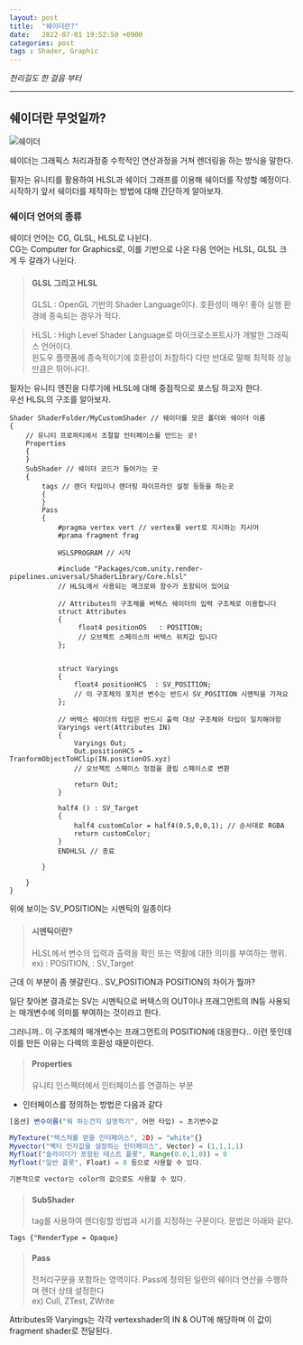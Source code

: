 ```yaml
---
layout: post
title:  "쉐이더란?"
date:   2022-07-01 19:52:50 +0900
categories: post
tags : Shader, Graphic
---
```

*천리길도 한 걸음 부터*  
* * *

## 쉐이더란 무엇일까?  
![쉐이더](https://cdn2.unrealengine.com/Unreal+Engine%2Fblog%2Fjobs-in-unreal-engine---technical-artist%2FStore_AutomotiveMaterialPack-1920x1080-fe768f6ea44e10a78c1ee1159da5d2680ead2827.jpg)

쉐이더는 그래픽스 처리과정중 수학적인 연산과정을 거쳐 렌더링을 하는 방식을 말한다.   

필자는 유니티를 활용하여 HLSL과 쉐이더 그래프를 이용해 쉐이더를 작성할 예정이다.  
시작하기 앞서 쉐이더를 제작하는 방법에 대해 간단하게 알아보자.  

### 쉐이더 언어의 종류
쉐이더 언어는 CG, GLSL, HLSL로 나뉜다.  
CG는 Computer for Graphics로, 이를 기반으로 나온 다음 언어는 HLSL, GLSL 크게 두 갈래가 나뉜다.

> #### GLSL 그리고 HLSL  
> GLSL : OpenGL 기반의 Shader Language이다. 호환성이 매우! 좋아 실행 환경에 종속되는 경우가 적다.  

> HLSL : High Level Shader Language로 마이크로소프트사가 개발한 그래픽스 언어이다.  
윈도우 플랫폼에 종속적이기에 호환성이 처참하다 다만 반대로 말해 최적화 성능만큼은 뛰어나다!.  

필자는 유니티 엔진을 다루기에 HLSL에 대해 중점적으로 포스팅 하고자 한다.  
우선 HLSL의 구조를 알아보자.  

```hlsl
Shader ShaderFolder/MyCustomShader // 쉐이더를 모은 폴더와 쉐이더 이름
{
	// 유니티 프로퍼티에서 조절할 인터페이스를 만드는 곳!
	Properties
	{
	}
	SubShader // 쉐이더 코드가 들어가는 곳
	{
		tags // 렌더 타입이나 렌더링 파이프라인 설정 등등을 하는곳
		{
		}
		Pass
		{
			#pragma vertex vert // vertex를 vert로 지시하는 지시어
			#prama fragment frag
			
			HSLSPROGRAM // 시작
			
			#include "Packages/com.unity.render-pipelines.universal/ShaderLibrary/Core.hlsl"
			// HLSL에서 사용되는 매크로와 함수가 포함되어 있어요
			
			// Attributes의 구조체를 버텍스 쉐이더의 입력 구조체로 이용합니다
			struct Attributes
			{
				 float4 positionOS   : POSITION;
				 // 오브젝트 스페이스의 버텍스 위치값 입니다
			};
			

			struct Varyings
			{
				float4 positionHCS  : SV_POSITION;
				// 이 구조체의 포지션 변수는 반드시 SV_POSITION 시멘틱을 가져요
			};
			
			// 버텍스 쉐이더의 타입은 반드시 출력 대상 구조체와 타입이 일치해야함
			Varyings vert(Attributes IN)
			{
				Varyings Out;
				Out.positionHCS = TranformObjectToHClip(IN.positionOS.xyz)  
				// 오브젝트 스페이스 정점을 클립 스페이스로 변환
				
				return Out;
			}
			
			half4 () : SV_Target
			{
				half4 customColor = half4(0.5,0,0,1); // 순서대로 RGBA
				return customColor;
			}
			ENDHLSL // 종료
			
		}
	
	}
}
```

위에 보이는 SV_POSITION는 시멘틱의 일종이다  
> #### 시멘틱이란?  
> HLSL에서 변수의 입력과 출력을 확인 또는 역활에 대한 의미를 부여하는 행위.  
> ex) : POSITION, : SV_Target  

근데 이 부분이 좀 헷갈린다.. SV_POSITION과 POSITION의 차이가 뭘까?  

일단 찾아본 결과로는 SV는 시멘틱으로 버텍스의 OUT이나 프래그먼트의 IN등 사용되는 매개변수에 의미를 부여하는 것이라고 한다.  

그러니까.. 이 구조체의 매개변수는 프래그먼트의 POSITION에 대응한다.. 이런 뜻인데 이를 만든 이유는 다렉의 호환성 때문이란다.  

> #### Properties  
> 유니티 인스펙터에서 인터페이스를 연결하는 부분  

* 인터페이스를 정의하는 방법은 다음과 같다  

```js
[옵션] 변수이름("뭐 하는건지 설명적기", 어떤 타입) = 초기변수값  

MyTexture("텍스쳐를 받을 인터페이스", 2D) = "white"{}
Myvector("벡터 인자값을 설정하는 인터페이스", Vector) = (1,1,1,1)  
Myfloat("슬라이더가 포함된 테스트 플롯", Range(0.0,1,0)) = 0  
Myfloat("일반 플롯", Float) = 0 등으로 사용할 수 있다.  

기본적으로 vector는 color의 값으로도 사용할 수 있다.  
```  


> #### SubShader  
> tag를 사용하여 렌더링할 방법과 시기를 지정하는 구문이다. 문법은 아래와 같다.  
```hlsl
Tags {"RenderType = Opaque}
```



> #### Pass  
> 전처리구문을 포함하는 영역이다. Pass에 정의된 일련의 쉐이더 연산을 수행하며 렌더 상태 설정한다  
ex) Cull, ZTest, ZWrite  

Attributes와 Varyings는 각각 vertexshader의 IN & OUT에 해당하며 이 값이 fragment shader로 전달된다.







